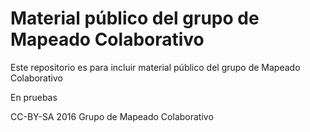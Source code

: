 # Material público del grupo de Mapeado Colaborativo

Este repositorio es para incluir material público del grupo de Mapeado Colaborativo

En pruebas

CC-BY-SA 2016 Grupo de Mapeado Colaborativo 
